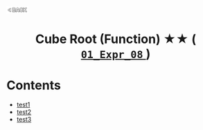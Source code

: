 <p align="left">
  <a href="../README.md">
    <img src="../../Z99-OTHERS/00-common/00-back.png" style="width:10%">
  </a>
</p>

<div align="center">
  <h1>
    Cube Root (Function) ★★ (
      <a href="https://drive.google.com/file/d/1q4SQ2FI5yLt8RGI6L5eDOaKdKPIuf728/view?usp=drive_link">
        <code>01_Expr_08</code>
      </a>
    )
  </h1>
</div>

# Contents

-   [test1]()
-   [test2]()
-   [test3]()
